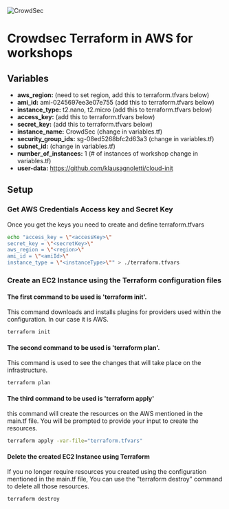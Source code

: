 ![CrowdSec](https://app.crowdsec.net/vectors/crowdsec.svg "CrowdSec Logo") 
# Crowdsec Terraform in AWS for workshops
## Variables
- **aws_region:** (need to set region, add this to terraform.tfvars below)
- **ami_id:** ami-0245697ee3e07e755 (add this to terraform.tfvars below)
- **instance_type:** t2.nano, t2.micro (add this to terraform.tfvars below)
- **access_key:** (add this to terraform.tfvars below)
- **secret_key:** (add this to terraform.tfvars below)
- **instance_name:** CrowdSec (change in variables.tf)
- **security_group_ids:** sg-08ed5268bfc2d63a3 (change in variables.tf)
- **subnet_id:** (change in variables.tf)
- **number_of_instances:** 1 (# of instances of workshop change in variables.tf)
- **user-data:** https://github.com/klausagnoletti/cloud-init

## Setup
### Get AWS Credentials Access key and Secret Key
Once you get the keys you need to create and define terraform.tfvars
```sh
echo "access_key = \"<accessKey>\"
secret_key = \"<secretKey>\"
aws_region = \"<region>\"
ami_id = \"<amiId>\"
instance_type = \"<instanceType>\"" > ./terraform.tfvars
```
### Create an EC2 Instance using the Terraform configuration files
#### The first command to be used is 'terraform init'.
This command downloads and installs plugins for providers used within the configuration. In our case it is AWS.
```sh
terraform init
```
#### The second command to be used is 'terraform plan'.
This command is used to see the changes that will take place on the infrastructure.
```sh
terraform plan
```
#### The third command to be used is 'terraform apply'
this command will create the resources on the AWS mentioned in the main.tf file.
You will be prompted to provide your input to create the resources.
```sh
terraform apply -var-file="terraform.tfvars"
```
#### Delete the created EC2 Instance using Terraform
If you no longer require resources you created using the configuration mentioned in the main.tf file, You can use the "terraform destroy" command to delete all those resources.
```sh
terraform destroy
```